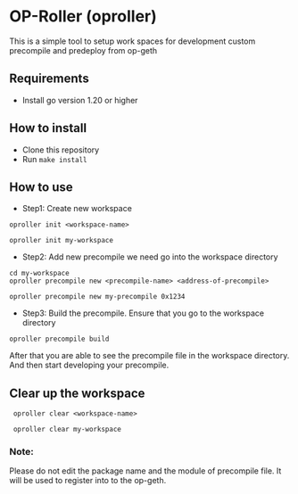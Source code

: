 # OP-Roller (oproller)

This is a simple tool to setup work spaces for development custom precompile and predeploy from op-geth

## Requirements

- Install go version 1.20 or higher

## How to install

- Clone this repository
- Run `make install`

## How to use

- Step1: Create new workspace
```shell
oproller init <workspace-name>
```
```shell
oproller init my-workspace
```

- Step2: Add new precompile we need go into the workspace directory
```shell
cd my-workspace
oproller precompile new <precompile-name> <address-of-precompile>
```
```shell
oproller precompile new my-precompile 0x1234
```

- Step3: Build the precompile. Ensure that you  go to the workspace directory
```shell
oproller precompile build
```


After that you are able to see the precompile file in the workspace directory. And then start developing your precompile.

## Clear up the workspace
```shell
 oproller clear <workspace-name>
```
```shell
 oproller clear my-workspace
```

### Note:
Please do not edit the package name and the module of precompile file. It will be used to register into to the op-geth.

